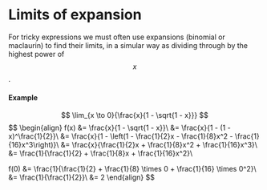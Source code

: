 # Limits of expansion
For tricky expressions we must often use expansions (binomial or maclaurin) to find their limits, in a simular way as dividing through by the highest power of $$x$$.

#### Example
$$
\lim_{x \to 0}{\frac{x}{1 - \sqrt{1 - x}}}
$$
$$
\begin{align}
f(x) &= \frac{x}{1 - \sqrt{1 - x}}\\
&= \frac{x}{1 - (1 - x)^\frac{1}{2}}\\
&= \frac{x}{1 - \left(1 - \frac{1}{2}x - \frac{1}{8}x^2 - \frac{1}{16}x^3\right)}\\
&= \frac{x}{\frac{1}{2}x + \frac{1}{8}x^2 + \frac{1}{16}x^3}\\
&= \frac{1}{\frac{1}{2} + \frac{1}{8}x + \frac{1}{16}x^2}\\

f(0) &= \frac{1}{\frac{1}{2} + \frac{1}{8} \times 0 + \frac{1}{16} \times 0^2}\\
&= \frac{1}{\frac{1}{2}}\\
&= 2
\end{align}
$$